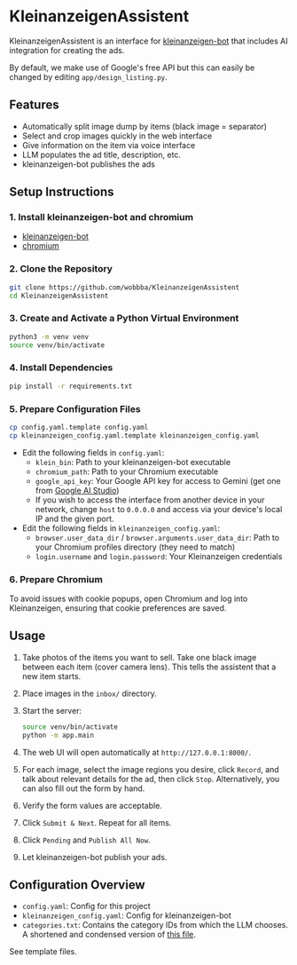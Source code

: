 # KleinanzeigenAssistent

KleinanzeigenAssistent is an interface for [kleinanzeigen-bot](https://github.com/Second-Hand-Friends/kleinanzeigen-bot) that includes AI integration for creating the ads.

By default, we make use of Google's free API but this can easily be changed by editing `app/design_listing.py`.

## Features
- Automatically split image dump by items (black image = separator)
- Select and crop images quickly in the web interface
- Give information on the item via voice interface
- LLM populates the ad title, description, etc.
- kleinanzeigen-bot publishes the ads 

## Setup Instructions

### 1. Install kleinanzeigen-bot and chromium
- [kleinanzeigen-bot](https://github.com/Second-Hand-Friends/kleinanzeigen-bot/releases/tag/latest)
- [chromium](https://www.chromium.org/getting-involved/download-chromium/)

### 2. Clone the Repository
```bash
git clone https://github.com/wobbba/KleinanzeigenAssistent
cd KleinanzeigenAssistent
```

### 3. Create and Activate a Python Virtual Environment
```bash
python3 -m venv venv
source venv/bin/activate
```

### 4. Install Dependencies
```bash
pip install -r requirements.txt
```

### 5. Prepare Configuration Files
```bash
cp config.yaml.template config.yaml
cp kleinanzeigen_config.yaml.template kleinanzeigen_config.yaml
```
- Edit the following fields in `config.yaml`:
  - `klein_bin`: Path to your kleinanzeigen-bot executable
  - `chromium_path`: Path to your Chromium executable
  - `google_api_key`: Your Google API key for access to Gemini (get one from [Google AI Studio](https://aistudio.google.com/app/apikey))
  - If you wish to access the interface from another device in your network, change `host` to `0.0.0.0` and access via your device's local IP and the given port.
- Edit the following fields in `kleinanzeigen_config.yaml`:
  - `browser.user_data_dir` / `browser.arguments.user_data_dir`: Path to your Chromium profiles directory (they need to match)
  - `login.username` and `login.password`: Your Kleinanzeigen credentials

### 6. Prepare Chromium
To avoid issues with cookie popups, open Chromium and log into Kleinanzeigen, ensuring that cookie preferences are saved.

## Usage

1. Take photos of the items you want to sell. Take one black image between each item (cover camera lens). This tells the assistent that a new item starts. 

2. Place images in the `inbox/` directory.
3. Start the server:
   ```bash
   source venv/bin/activate
   python -m app.main
   ```
4. The web UI will open automatically at `http://127.0.0.1:8000/`.
5. For each image, select the image regions you desire, click `Record`, and talk about relevant details for the ad, then click `Stop`. Alternatively, you can also fill out the form by hand.
6. Verify the form values are acceptable.
7. Click `Submit & Next`. Repeat for all items.
8. Click `Pending` and `Publish All Now`.
9. Let kleinanzeigen-bot publish your ads.

## Configuration Overview
- `config.yaml`: Config for this project
- `kleinanzeigen_config.yaml`: Config for kleinanzeigen-bot
- `categories.txt`: Contains the category IDs from which the LLM chooses. A shortened and condensed version of [this file](https://github.com/Second-Hand-Friends/kleinanzeigen-bot/blob/main/src/kleinanzeigen_bot/resources/categories.yaml).

See template files.
